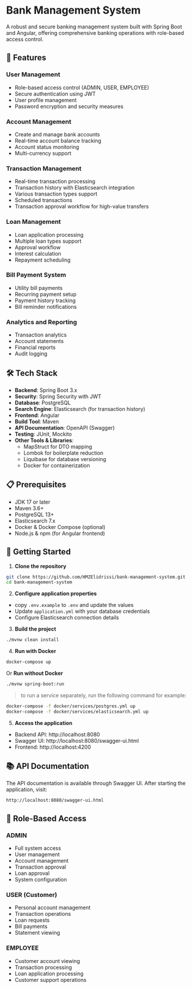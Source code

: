 # Bank Management System

A robust and secure banking management system built with Spring Boot and Angular, offering comprehensive banking operations with role-based access control.

## 🚀 Features

### User Management
- Role-based access control (ADMIN, USER, EMPLOYEE)
- Secure authentication using JWT
- User profile management
- Password encryption and security measures

### Account Management
- Create and manage bank accounts
- Real-time account balance tracking
- Account status monitoring
- Multi-currency support

### Transaction Management
- Real-time transaction processing
- Transaction history with Elasticsearch integration
- Various transaction types support
- Scheduled transactions
- Transaction approval workflow for high-value transfers

### Loan Management
- Loan application processing
- Multiple loan types support
- Approval workflow
- Interest calculation
- Repayment scheduling

### Bill Payment System
- Utility bill payments
- Recurring payment setup
- Payment history tracking
- Bill reminder notifications

### Analytics and Reporting
- Transaction analytics
- Account statements
- Financial reports
- Audit logging

## 🛠 Tech Stack

- **Backend**: Spring Boot 3.x
- **Security**: Spring Security with JWT
- **Database**: PostgreSQL
- **Search Engine**: Elasticsearch (for transaction history)
- **Frontend**: Angular
- **Build Tool**: Maven
- **API Documentation**: OpenAPI (Swagger)
- **Testing**: JUnit, Mockito
- **Other Tools & Libraries**:
    - MapStruct for DTO mapping
    - Lombok for boilerplate reduction
    - Liquibase for database versioning
    - Docker for containerization

## 📋 Prerequisites

- JDK 17 or later
- Maven 3.6+
- PostgreSQL 13+
- Elasticsearch 7.x
- Docker & Docker Compose (optional)
- Node.js & npm (for Angular frontend)

## 🚀 Getting Started

1. **Clone the repository**
```bash
git clone https://github.com/HMZElidrissi/bank-management-system.git
cd bank-management-system
```

2. **Configure application properties**
- copy `.env.example` to `.env` and update the values
- Update `application.yml` with your database credentials
- Configure Elasticsearch connection details

3. **Build the project**
```bash
./mvnw clean install
```

4. **Run with Docker**
```bash
docker-compose up
```

Or **Run without Docker**
```bash
./mvnw spring-boot:run
```

> to run a service separately, run the following command for example:
```bash
docker-compose -f docker/services/postgres.yml up
docker-compose -f docker/services/elasticsearch.yml up
```

5. **Access the application**
- Backend API: http://localhost:8080
- Swagger UI: http://localhost:8080/swagger-ui.html
- Frontend: http://localhost:4200

## 📚 API Documentation

The API documentation is available through Swagger UI. After starting the application, visit:
```
http://localhost:8080/swagger-ui.html
```

## 🔑 Role-Based Access

### ADMIN
- Full system access
- User management
- Account management
- Transaction approval
- Loan approval
- System configuration

### USER (Customer)
- Personal account management
- Transaction operations
- Loan requests
- Bill payments
- Statement viewing

### EMPLOYEE
- Customer account viewing
- Transaction processing
- Loan application processing
- Customer support operations

